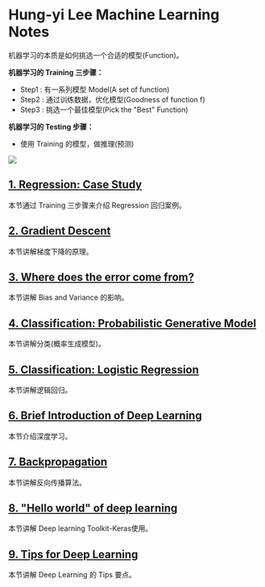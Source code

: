 # Hung-yi Lee Machine Learning Notes

机器学习的本质是如何挑选一个合适的模型(Function)。

**机器学习的 Training 三步骤：**
* Step1 : 有一系列模型 Model(A set of function)
* Step2 : 通过训练数据，优化模型(Goodness of function f)
* Step3 : 挑选一个最佳模型(Pick the "Best" Function)

**机器学习的 Testing 步骤：**

* 使用 Training 的模型，做推理(预测)

![](https://github.com/steveLauwh/DeepLearning-notes/raw/master/Hung-yi%20Lee%20Machine%20Learning%20Notes/image/Framework.PNG)

## [1. Regression: Case Study](https://github.com/steveLauwh/DeepLearning-notes/blob/master/Hung-yi%20Lee%20Machine%20Learning%20Notes/1.%20Regression-Case%20Study.md)

本节通过 Training 三步骤来介绍 Regression 回归案例。

## [2. Gradient Descent](https://github.com/steveLauwh/DeepLearning-notes/blob/master/Hung-yi%20Lee%20Machine%20Learning%20Notes/2.%20Gradient%20Descent.md)

本节讲解梯度下降的原理。

## [3. Where does the error come from?](https://github.com/steveLauwh/DeepLearning-notes/blob/master/Hung-yi%20Lee%20Machine%20Learning%20Notes/3.%20Where%20does%20the%20error%20come%20from.md)

本节讲解 Bias and Variance 的影响。

## [4. Classification: Probabilistic Generative Model](https://github.com/steveLauwh/DeepLearning-notes/blob/master/Hung-yi%20Lee%20Machine%20Learning%20Notes/4.%20Classification-Probabilistic%20Generative%20Model.md)

本节讲解分类(概率生成模型)。

## [5. Classification: Logistic Regression](https://github.com/steveLauwh/DeepLearning-notes/blob/master/Hung-yi%20Lee%20Machine%20Learning%20Notes/5.%20Classification-Logistic%20Regression.md)

本节讲解逻辑回归。

## [6. Brief Introduction of Deep Learning](https://github.com/steveLauwh/DeepLearning-notes/blob/master/Hung-yi%20Lee%20Machine%20Learning%20Notes/6.%20Brief%20Introduction%20of%20Deep%20Learning.md)

本节介绍深度学习。

## [7. Backpropagation](https://github.com/steveLauwh/DeepLearning-notes/blob/master/Hung-yi%20Lee%20Machine%20Learning%20Notes/7.%20Backpropagation.md)

本节讲解反向传播算法。

## [8. "Hello world" of deep learning](https://github.com/steveLauwh/DeepLearning-notes/blob/master/Hung-yi%20Lee%20Machine%20Learning%20Notes/8.%20Hello%20world%20of%20deep%20learning.md)

本节讲解 Deep learning Toolkit-Keras使用。

## [9. Tips for Deep Learning](https://github.com/steveLauwh/DeepLearning-notes/blob/master/Hung-yi%20Lee%20Machine%20Learning%20Notes/9.%20Tips%20for%20deep%20learning.md)

本节讲解 Deep Learning 的 Tips 要点。
